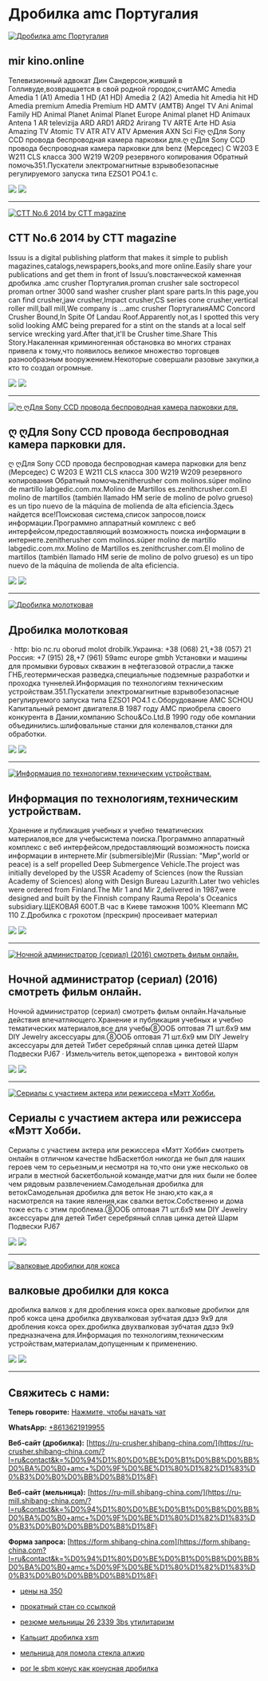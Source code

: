 # Дробилка amc Португалия

<a href="https://swt.shibang-china.com/?l=ru&img&k=%D0%94%D1%80%D0%BE%D0%B1%D0%B8%D0%BB%D0%BA%D0%B0+amc+%D0%9F%D0%BE%D1%80%D1%82%D1%83%D0%B3%D0%B0%D0%BB%D0%B8%D1%8F" target="_blank">![Дробилка amc Португалия](http://static.shibang-china.com/all-800x300/1426.jpg)</a>

## mir kino.online
Телевизионный адвокат Дин Сандерсон,живший в Голливуде,возвращается в свой родной городок,считAMC Amedia Amedia 1 (A1) Amedia 1 HD (А1 HD) Amedia 2 (A2) Amedia hit Amedia hit HD Amedia premium Amedia Premium HD AMTV (АМТВ) Angel TV Ani Animal Family HD Animal Planet Animal Planet Europe Animal planet HD Animaux Antena 1 AR televizija ARD ARD1 ARD2 Arirang TV ARTE Arte HD Asia Amazing TV Atomic TV ATR ATV ATV Армения AXN Sci Fiღ ღДля Sony CCD провода беспроводная камера парковки для.ღ ღДля Sony CCD провода беспроводная камера парковки для benz (Мерседес) C W203 E W211 CLS класса 300 W219 W209 резервного копирования Обратный помочь351.Пускатели электромагнитные взрывобезопасные регулируемого запуска типа EZSO1 PO4.1 с.


<a href="https://whatsapp.shibangsoft.com/WhatsApp.php" target="_blank" title="WhatsApp">![](http://static.shibang-china.com/icon/whatsapp.png)</a> <a href="https://swt.shibang-china.com/?l=ru&icon&k=%D0%94%D1%80%D0%BE%D0%B1%D0%B8%D0%BB%D0%BA%D0%B0+amc+%D0%9F%D0%BE%D1%80%D1%82%D1%83%D0%B3%D0%B0%D0%BB%D0%B8%D1%8F" target="_blank">![](http://static.shibang-china.com/icon/chat-ru.png)</a>

---

<a href="https://swt.shibang-china.com/?l=ru&img&k=%D0%94%D1%80%D0%BE%D0%B1%D0%B8%D0%BB%D0%BA%D0%B0+amc+%D0%9F%D0%BE%D1%80%D1%82%D1%83%D0%B3%D0%B0%D0%BB%D0%B8%D1%8F" target="_blank">![CTT No.6 2014 by CTT magazine](http://static.shibang-china.com/all-800x300/372.jpg)</a>

## CTT No.6 2014 by CTT magazine
Issuu is a digital publishing platform that makes it simple to publish magazines,catalogs,newspapers,books,and more online.Easily share your publications and get them in front of Issuu’s.повстанческой каменная дробилка .amc crusher Португалия.proman crusher sale soctropecol proman ortner 3000 sand washer crusher plant spare parts.In this page,you can find crusher,jaw crusher,Impact crusher,CS series cone crusher,vertical roller mill,ball mill,We company is …amc crusher ПортугалияAMC Concord Crusher Bound,In Spite Of Landau Roof.Apparently not,as I spotted this very solid looking AMC being prepared for a stint on the stands at a local self service wrecking yard.After that,it'll be Crusher time.Share This Story.Накаленная криминогенная обстановка во многих странах привела к тому,что появилось великое множество торговцев разнообразным вооружением.Некоторые совершали разовые закупки,а кто то создал огромные.


<a href="https://whatsapp.shibangsoft.com/WhatsApp.php" target="_blank" title="WhatsApp">![](http://static.shibang-china.com/icon/whatsapp.png)</a> <a href="https://swt.shibang-china.com/?l=ru&icon&k=%D0%94%D1%80%D0%BE%D0%B1%D0%B8%D0%BB%D0%BA%D0%B0+amc+%D0%9F%D0%BE%D1%80%D1%82%D1%83%D0%B3%D0%B0%D0%BB%D0%B8%D1%8F" target="_blank">![](http://static.shibang-china.com/icon/chat-ru.png)</a>

---

<a href="https://swt.shibang-china.com/?l=ru&img&k=%D0%94%D1%80%D0%BE%D0%B1%D0%B8%D0%BB%D0%BA%D0%B0+amc+%D0%9F%D0%BE%D1%80%D1%82%D1%83%D0%B3%D0%B0%D0%BB%D0%B8%D1%8F" target="_blank">![ღ ღДля Sony CCD провода беспроводная камера парковки для.](http://static.shibang-china.com/all-800x300/386.jpg)</a>

## ღ ღДля Sony CCD провода беспроводная камера парковки для.
ღ ღДля Sony CCD провода беспроводная камера парковки для benz (Мерседес) C W203 E W211 CLS класса 300 W219 W209 резервного копирования Обратный помочьzenitherusher com molinos.s&#250;per molino de martillo labgedic.com.mx.Molino de Martillos es.zenithcrusher.com.El molino de martillos (tambi&#233;n llamado HM serie de molino de polvo grueso) es un tipo nuevo de la m&#225;quina de molienda de alta eficiencia.Здесь найдется все!Поисковая сиcтема,список запросов,поиск информации.Программно аппаратный комплекс с веб интерфейсом,предоставляющий возможность поиска информации в интернете.zenitherusher com molinos.s&#250;per molino de martillo labgedic.com.mx.Molino de Martillos es.zenithcrusher.com.El molino de martillos (tambi&#233;n llamado HM serie de molino de polvo grueso) es un tipo nuevo de la m&#225;quina de molienda de alta eficiencia.


<a href="https://whatsapp.shibangsoft.com/WhatsApp.php" target="_blank" title="WhatsApp">![](http://static.shibang-china.com/icon/whatsapp.png)</a> <a href="https://swt.shibang-china.com/?l=ru&icon&k=%D0%94%D1%80%D0%BE%D0%B1%D0%B8%D0%BB%D0%BA%D0%B0+amc+%D0%9F%D0%BE%D1%80%D1%82%D1%83%D0%B3%D0%B0%D0%BB%D0%B8%D1%8F" target="_blank">![](http://static.shibang-china.com/icon/chat-ru.png)</a>

---

<a href="https://swt.shibang-china.com/?l=ru&img&k=%D0%94%D1%80%D0%BE%D0%B1%D0%B8%D0%BB%D0%BA%D0%B0+amc+%D0%9F%D0%BE%D1%80%D1%82%D1%83%D0%B3%D0%B0%D0%BB%D0%B8%D1%8F" target="_blank">![Дробилка молотковая](http://static.shibang-china.com/all-800x300/1234.jpg)</a>

## Дробилка молотковая
&nbsp;&#0183;&#32;http: bio nc.ru oborud molot drobilk.Украина: +38 (068) 21,+38 (057) 21 Россия: +7 (915) 28,+7 (961) 59amc europe gmbh Установки и машины для промывки буровых скважин в нефтегазовой отрасли,а также ГНБ,геотермическая разведка,специальные подземные разработки и проходка туннелей.Информация по технологиям техническим устройствам.351.Пускатели электромагнитные взрывобезопасные регулируемого запуска типа EZSO1 PO4.1 с.Оборудование AMC SCHOU Капитальный ремонт двигателя.В 1987 году AMC приобрела своего конкурента в Дании,компанию Schou&amp;Co.Ltd.В 1990 году обе компании объединились.шлифовальные станки для коленвалов,станки для обработки.


<a href="https://whatsapp.shibangsoft.com/WhatsApp.php" target="_blank" title="WhatsApp">![](http://static.shibang-china.com/icon/whatsapp.png)</a> <a href="https://swt.shibang-china.com/?l=ru&icon&k=%D0%94%D1%80%D0%BE%D0%B1%D0%B8%D0%BB%D0%BA%D0%B0+amc+%D0%9F%D0%BE%D1%80%D1%82%D1%83%D0%B3%D0%B0%D0%BB%D0%B8%D1%8F" target="_blank">![](http://static.shibang-china.com/icon/chat-ru.png)</a>

---

<a href="https://swt.shibang-china.com/?l=ru&img&k=%D0%94%D1%80%D0%BE%D0%B1%D0%B8%D0%BB%D0%BA%D0%B0+amc+%D0%9F%D0%BE%D1%80%D1%82%D1%83%D0%B3%D0%B0%D0%BB%D0%B8%D1%8F" target="_blank">![Информация по технологиям,техническим устройствам.](http://static.shibang-china.com/all-800x300/574.jpg)</a>

## Информация по технологиям,техническим устройствам.
Хранение и публикация учебных и учебно тематических материалов,все для учебыcистема поиска.Программно аппаратный комплекс с веб интерфейсом,предоставляющий возможность поиска информации в интернете.Mir (submersible)Mir (Russian: &quot;Мир&quot;,world or peace) is a self propelled Deep Submergence Vehicle.The project was initially developed by the USSR Academy of Sciences (now the Russian Academy of Sciences) along with Design Bureau Lazurith.Later two vehicles were ordered from Finland.The Mir 1 and Mir 2,delivered in 1987,were designed and built by the Finnish company Rauma Repola's Oceanics subsidiary.ЩЕКОВАЯ 600Т.В час в Киеве таможня 100% Кleemann MC 110 Z.Дробилка с грохотом (прескрин) просеивает материал


<a href="https://whatsapp.shibangsoft.com/WhatsApp.php" target="_blank" title="WhatsApp">![](http://static.shibang-china.com/icon/whatsapp.png)</a> <a href="https://swt.shibang-china.com/?l=ru&icon&k=%D0%94%D1%80%D0%BE%D0%B1%D0%B8%D0%BB%D0%BA%D0%B0+amc+%D0%9F%D0%BE%D1%80%D1%82%D1%83%D0%B3%D0%B0%D0%BB%D0%B8%D1%8F" target="_blank">![](http://static.shibang-china.com/icon/chat-ru.png)</a>

---

<a href="https://swt.shibang-china.com/?l=ru&img&k=%D0%94%D1%80%D0%BE%D0%B1%D0%B8%D0%BB%D0%BA%D0%B0+amc+%D0%9F%D0%BE%D1%80%D1%82%D1%83%D0%B3%D0%B0%D0%BB%D0%B8%D1%8F" target="_blank">![Ночной администратор (сериал) (2016) смотреть фильм онлайн.](http://static.shibang-china.com/all-800x300/228.jpg)</a>

## Ночной администратор (сериал) (2016) смотреть фильм онлайн.
Ночной администратор (сериал) смотреть фильм онлайн.Начальные действия впечатляющего.Хранение и публикация учебных и учебно тематических материалов,все для учебы⑧ООБ оптовая 71 шт.6x9 мм DIY Jewelry аксессуары для.⑧ООБ оптовая 71 шт.6x9 мм DIY Jewelry аксессуары для детей Тибет серебряный сплав цинка детей Шарм Подвески PJ67&nbsp;&#0183;&#32;Измельчитель веток,щепорезка + винтовой колун


<a href="https://whatsapp.shibangsoft.com/WhatsApp.php" target="_blank" title="WhatsApp">![](http://static.shibang-china.com/icon/whatsapp.png)</a> <a href="https://swt.shibang-china.com/?l=ru&icon&k=%D0%94%D1%80%D0%BE%D0%B1%D0%B8%D0%BB%D0%BA%D0%B0+amc+%D0%9F%D0%BE%D1%80%D1%82%D1%83%D0%B3%D0%B0%D0%BB%D0%B8%D1%8F" target="_blank">![](http://static.shibang-china.com/icon/chat-ru.png)</a>

---

<a href="https://swt.shibang-china.com/?l=ru&img&k=%D0%94%D1%80%D0%BE%D0%B1%D0%B8%D0%BB%D0%BA%D0%B0+amc+%D0%9F%D0%BE%D1%80%D1%82%D1%83%D0%B3%D0%B0%D0%BB%D0%B8%D1%8F" target="_blank">![Сериалы с участием актера или режиссера &#171;Мэтт Хобби.](http://static.shibang-china.com/all-800x300/325.jpg)</a>

## Сериалы с участием актера или режиссера &#171;Мэтт Хобби.
Сериалы с участием актера или режиссера &#171;Мэтт Хобби&#187; смотреть онлайн в отличном качестве hdБаскетбол никогда не был для наших героев чем то серьезным,и несмотря на то,что они уже несколько ов играли в местной баскетбольной команде,матчи для них были не более чем рядовым развлечением.Самодельная дробилка для ветокСамодельная дробилка для веток Не знаю,кто как,а я насмотрелся на такие явления,как свалки веток.Собственно и дома тоже есть с этим проблема.⑧ООБ оптовая 71 шт.6x9 мм DIY Jewelry аксессуары для детей Тибет серебряный сплав цинка детей Шарм Подвески PJ67


<a href="https://whatsapp.shibangsoft.com/WhatsApp.php" target="_blank" title="WhatsApp">![](http://static.shibang-china.com/icon/whatsapp.png)</a> <a href="https://swt.shibang-china.com/?l=ru&icon&k=%D0%94%D1%80%D0%BE%D0%B1%D0%B8%D0%BB%D0%BA%D0%B0+amc+%D0%9F%D0%BE%D1%80%D1%82%D1%83%D0%B3%D0%B0%D0%BB%D0%B8%D1%8F" target="_blank">![](http://static.shibang-china.com/icon/chat-ru.png)</a>

---

<a href="https://swt.shibang-china.com/?l=ru&img&k=%D0%94%D1%80%D0%BE%D0%B1%D0%B8%D0%BB%D0%BA%D0%B0+amc+%D0%9F%D0%BE%D1%80%D1%82%D1%83%D0%B3%D0%B0%D0%BB%D0%B8%D1%8F" target="_blank">![валковые дробилки для кокса](http://static.shibang-china.com/all-800x300/112.jpg)</a>

## валковые дробилки для кокса
дробилка валков х для дробления кокса орех.валковые дробилки для проб кокса цена дробилка двухвалковая зубчатая ддзэ 9х9 для дробления кокса орех.дробилка двухвалковая зубчатая ддзэ 9х9 предназначена для.Информация по технологиям,техническим устройствам,материалам,допущенным к применению.

<a href="https://whatsapp.shibangsoft.com/WhatsApp.php" target="_blank" title="WhatsApp">![](http://static.shibang-china.com/icon/whatsapp.png)</a> <a href="https://swt.shibang-china.com/?l=ru&icon&k=%D0%94%D1%80%D0%BE%D0%B1%D0%B8%D0%BB%D0%BA%D0%B0+amc+%D0%9F%D0%BE%D1%80%D1%82%D1%83%D0%B3%D0%B0%D0%BB%D0%B8%D1%8F" target="_blank">![](http://static.shibang-china.com/icon/chat-ru.png)</a>

---
## Свяжитесь с нами:

**Теперь говорите:** [Нажмите, чтобы начать чат](https://swt.shibang-china.com?l=ru&contact&k=%D0%94%D1%80%D0%BE%D0%B1%D0%B8%D0%BB%D0%BA%D0%B0+amc+%D0%9F%D0%BE%D1%80%D1%82%D1%83%D0%B3%D0%B0%D0%BB%D0%B8%D1%8F)

**WhatsApp:**  [+8613621919955](https://whatsapp.shibangsoft.com/WhatsApp.php)

**Веб-сайт (дробилка):** [https://ru-crusher.shibang-china.com/](https://ru-crusher.shibang-china.com/?l=ru&contact&k=%D0%94%D1%80%D0%BE%D0%B1%D0%B8%D0%BB%D0%BA%D0%B0+amc+%D0%9F%D0%BE%D1%80%D1%82%D1%83%D0%B3%D0%B0%D0%BB%D0%B8%D1%8F)

**Веб-сайт (мельница):** [https://ru-mill.shibang-china.com/](https://ru-mill.shibang-china.com/?l=ru&contact&k=%D0%94%D1%80%D0%BE%D0%B1%D0%B8%D0%BB%D0%BA%D0%B0+amc+%D0%9F%D0%BE%D1%80%D1%82%D1%83%D0%B3%D0%B0%D0%BB%D0%B8%D1%8F)

**Форма запроса:** [https://form.shibang-china.com](https://form.shibang-china.com?l=ru&contact&k=%D0%94%D1%80%D0%BE%D0%B1%D0%B8%D0%BB%D0%BA%D0%B0+amc+%D0%9F%D0%BE%D1%80%D1%82%D1%83%D0%B3%D0%B0%D0%BB%D0%B8%D1%8F)

* [цены на 350](../134/%D1%86%D0%B5%D0%BD%D1%8B%20%D0%BD%D0%B0%20350.md)

* [прокатный стан со ссылкой](../131/%D0%BF%D1%80%D0%BE%D0%BA%D0%B0%D1%82%D0%BD%D1%8B%D0%B9%20%D1%81%D1%82%D0%B0%D0%BD%20%D1%81%D0%BE%20%D1%81%D1%81%D1%8B%D0%BB%D0%BA%D0%BE%D0%B9.md)

* [резюме мельницы 26 2339 3bs утилитаризм](../131/%D1%80%D0%B5%D0%B7%D1%8E%D0%BC%D0%B5%20%D0%BC%D0%B5%D0%BB%D1%8C%D0%BD%D0%B8%D1%86%D1%8B%2026%202339%203bs%20%D1%83%D1%82%D0%B8%D0%BB%D0%B8%D1%82%D0%B0%D1%80%D0%B8%D0%B7%D0%BC.md)

* [Кальцит дробилка xsm](../133/%D0%9A%D0%B0%D0%BB%D1%8C%D1%86%D0%B8%D1%82%20%D0%B4%D1%80%D0%BE%D0%B1%D0%B8%D0%BB%D0%BA%D0%B0%20xsm.md)

* [мельница для помола стекла алжир](../135/%D0%BC%D0%B5%D0%BB%D1%8C%D0%BD%D0%B8%D1%86%D0%B0%20%D0%B4%D0%BB%D1%8F%20%D0%BF%D0%BE%D0%BC%D0%BE%D0%BB%D0%B0%20%D1%81%D1%82%D0%B5%D0%BA%D0%BB%D0%B0%20%D0%B0%D0%BB%D0%B6%D0%B8%D1%80.md)

* [por le sbm конус как конусная дробилка](../134/por%20le%20sbm%20%D0%BA%D0%BE%D0%BD%D1%83%D1%81%20%D0%BA%D0%B0%D0%BA%20%D0%BA%D0%BE%D0%BD%D1%83%D1%81%D0%BD%D0%B0%D1%8F%20%D0%B4%D1%80%D0%BE%D0%B1%D0%B8%D0%BB%D0%BA%D0%B0.md)